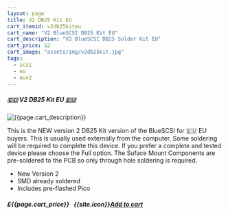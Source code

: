 ```yaml
---
layout: page
title: V2 DB25 Kit EU
cart_itemid: v2db25kiteu
cart_name: "V2 BlueSCSI DB25 Kit EU"
cart_description: "V2 BlueSCSI DB25 Solder Kit EU"
cart_price: 52
cart_image: "assets/img/v2db25kit.jpg"
tags: 
  - scsi
  - eu
  - euv2
---
```


##### 🇪🇺 V2 DB25 Kit EU 🇪🇺

![{{page.cart_description}}]({{page.cart_image}})

This is the NEW version 2 DB25 Kit version of the BlueSCSI for 🇪🇺 EU buyers. This is usually used externally from the computer. Some soldering will be required to complete this device. If you prefer a complete and tested device please choose the Full option. The Suface Mount Components are pre-soldered to the PCB so only through hole soldering is required.

* New Version 2
* SMD already soldered
* Includes pre-flashed Pico

##### £{{page.cart_price}} &nbsp; {{site.icon}}[Add to cart](/cart#{{page.cart_itemid}})